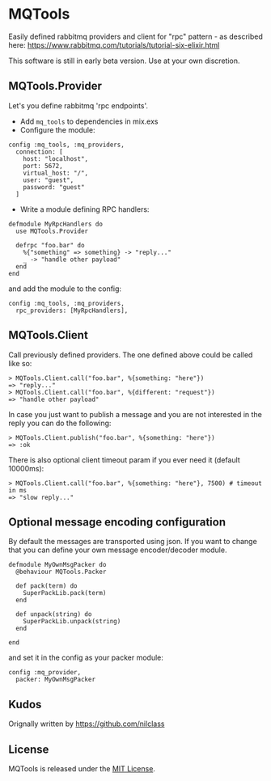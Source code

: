 # MQTools

Easily defined rabbitmq providers and client for "rpc" pattern - as described here: https://www.rabbitmq.com/tutorials/tutorial-six-elixir.html

This software is still in early beta version. Use at your own discretion.


## MQTools.Provider

Let's you define rabbitmq 'rpc endpoints'.

* Add `mq_tools` to dependencies in mix.exs
* Configure the module:

```
config :mq_tools, :mq_providers,
  connection: [
    host: "localhost",
    port: 5672,
    virtual_host: "/",
    user: "guest",
    password: "guest"
  ]
```

* Write a module defining RPC handlers:

```
defmodule MyRpcHandlers do
  use MQTools.Provider

  defrpc "foo.bar" do
    %{"something" => something} -> "reply..."
    _ -> "handle other payload"
  end
end
```

and add the module to the config:

```
config :mq_tools, :mq_providers,
  rpc_providers: [MyRpcHandlers],
```

## MQTools.Client

Call previously defined providers. The one defined above could be called like so:

```
> MQTools.Client.call("foo.bar", %{something: "here"})
=> "reply..."
> MQTools.Client.call("foo.bar", %{different: "request"})
=> "handle other payload"
```

In case you just want to publish a message and you are not interested in the reply you can do the following:

```
> MQTools.Client.publish("foo.bar", %{something: "here"})
=> :ok
```

There is also optional client timeout param if you ever need it (default 10000ms):

```
> MQTools.Client.call("foo.bar", %{something: "here"}, 7500) # timeout in ms
=> "slow reply..."
```

## Optional message encoding configuration

By default the messages are transported using json. If you want to change that you can define your own message encoder/decoder module.

```
defmodule MyOwnMsgPacker do
  @behaviour MQTools.Packer

  def pack(term) do
    SuperPackLib.pack(term)
  end

  def unpack(string) do
    SuperPackLib.unpack(string)
  end

end
```

and set it in the config as your packer module:

```
config :mq_provider,
  packer: MyOwnMsgPacker
````


## Kudos
Orignally written by https://github.com/nilclass

## License

MQTools is released under the [MIT License](https://opensource.org/licenses/MIT).

